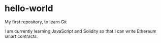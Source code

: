 # hello-world
My first repository, to learn Git

I am currently learning JavaScript and Solidity so that I can write Ethereum smart contracts. 
